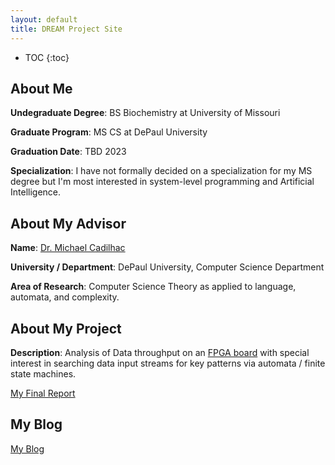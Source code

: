 ```yaml
---
layout: default
title: DREAM Project Site
---
```


* TOC
{:toc}

## About Me

<b>Undegraduate Degree</b>: BS Biochemistry at University of Missouri

<b>Graduate Program</b>: MS CS at DePaul University

<b>Graduation Date</b>: TBD 2023

<b>Specialization</b>: I have not formally decided on a specialization for my MS degree but I'm most interested in system-level programming and Artificial Intelligence.

## About My Advisor

<b>Name</b>: [Dr. Michael Cadilhac](https://michael.cadilhac.name/)

<b>University / Department</b>: DePaul University, Computer Science Department

<b>Area of Research</b>: Computer Science Theory as applied to language, automata, and complexity.

## About My Project

<b>Description</b>: Analysis of Data throughput on an [FPGA board](https://www.xilinx.com/products/boards-and-kits/sp701.html) with special interest in searching data input streams for key patterns via automata / finite state machines.

[My Final Report](files/finalreport.pdf)

## My Blog

[My Blog](blog.html)
